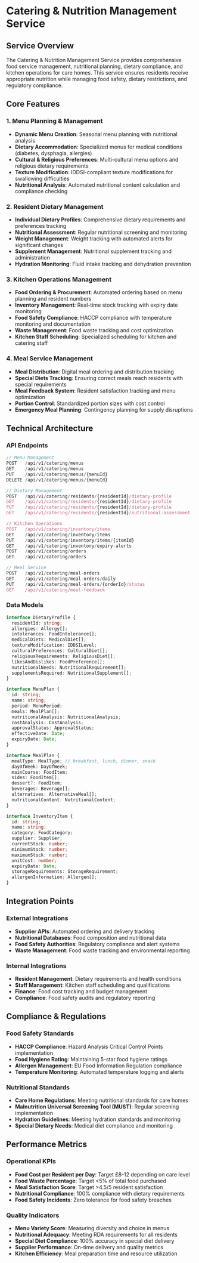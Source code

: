 # Catering & Nutrition Management Service

## Service Overview

The Catering & Nutrition Management Service provides comprehensive food service management, nutritional planning, dietary compliance, and kitchen operations for care homes. This service ensures residents receive appropriate nutrition while managing food safety, dietary restrictions, and regulatory compliance.

## Core Features

### 1. Menu Planning & Management
- **Dynamic Menu Creation**: Seasonal menu planning with nutritional analysis
- **Dietary Accommodation**: Specialized menus for medical conditions (diabetes, dysphagia, allergies)
- **Cultural & Religious Preferences**: Multi-cultural menu options and religious dietary requirements
- **Texture Modification**: IDDSI-compliant texture modifications for swallowing difficulties
- **Nutritional Analysis**: Automated nutritional content calculation and compliance checking

### 2. Resident Dietary Management
- **Individual Dietary Profiles**: Comprehensive dietary requirements and preferences tracking
- **Nutritional Assessment**: Regular nutritional screening and monitoring
- **Weight Management**: Weight tracking with automated alerts for significant changes
- **Supplement Management**: Nutritional supplement tracking and administration
- **Hydration Monitoring**: Fluid intake tracking and dehydration prevention

### 3. Kitchen Operations Management
- **Food Ordering & Procurement**: Automated ordering based on menu planning and resident numbers
- **Inventory Management**: Real-time stock tracking with expiry date monitoring
- **Food Safety Compliance**: HACCP compliance with temperature monitoring and documentation
- **Waste Management**: Food waste tracking and cost optimization
- **Kitchen Staff Scheduling**: Specialized scheduling for kitchen and catering staff

### 4. Meal Service Management
- **Meal Distribution**: Digital meal ordering and distribution tracking
- **Special Diets Tracking**: Ensuring correct meals reach residents with special requirements
- **Meal Feedback System**: Resident satisfaction tracking and menu optimization
- **Portion Control**: Standardized portion sizes with cost control
- **Emergency Meal Planning**: Contingency planning for supply disruptions

## Technical Architecture

### API Endpoints

```typescript
// Menu Management
POST   /api/v1/catering/menus
GET    /api/v1/catering/menus
PUT    /api/v1/catering/menus/{menuId}
DELETE /api/v1/catering/menus/{menuId}

// Dietary Management
POST   /api/v1/catering/residents/{residentId}/dietary-profile
GET    /api/v1/catering/residents/{residentId}/dietary-profile
PUT    /api/v1/catering/residents/{residentId}/dietary-profile
GET    /api/v1/catering/residents/{residentId}/nutritional-assessment

// Kitchen Operations
POST   /api/v1/catering/inventory/items
GET    /api/v1/catering/inventory/items
PUT    /api/v1/catering/inventory/items/{itemId}
GET    /api/v1/catering/inventory/expiry-alerts
POST   /api/v1/catering/orders
GET    /api/v1/catering/orders

// Meal Service
POST   /api/v1/catering/meal-orders
GET    /api/v1/catering/meal-orders/daily
PUT    /api/v1/catering/meal-orders/{orderId}/status
GET    /api/v1/catering/meal-feedback
```

### Data Models

```typescript
interface DietaryProfile {
  residentId: string;
  allergies: Allergy[];
  intolerances: FoodIntolerance[];
  medicalDiets: MedicalDiet[];
  textureModification: IDDSILevel;
  culturalPreferences: CulturalDiet[];
  religiousRequirements: ReligiousDiet[];
  likesAndDislikes: FoodPreference[];
  nutritionalNeeds: NutritionalRequirement[];
  supplementsRequired: NutritionalSupplement[];
}

interface MenuPlan {
  id: string;
  name: string;
  period: MenuPeriod;
  meals: MealPlan[];
  nutritionalAnalysis: NutritionalAnalysis;
  costAnalysis: CostAnalysis;
  approvalStatus: ApprovalStatus;
  effectiveDate: Date;
  expiryDate: Date;
}

interface MealPlan {
  mealType: MealType; // breakfast, lunch, dinner, snack
  dayOfWeek: DayOfWeek;
  mainCourse: FoodItem;
  sides: FoodItem[];
  dessert?: FoodItem;
  beverages: Beverage[];
  alternatives: AlternativeMeal[];
  nutritionalContent: NutritionalContent;
}

interface InventoryItem {
  id: string;
  name: string;
  category: FoodCategory;
  supplier: Supplier;
  currentStock: number;
  minimumStock: number;
  maximumStock: number;
  unitCost: number;
  expiryDate: Date;
  storageRequirements: StorageRequirement;
  allergenInformation: Allergen[];
}
```

## Integration Points

### External Integrations
- **Supplier APIs**: Automated ordering and delivery tracking
- **Nutritional Databases**: Food composition and nutritional data
- **Food Safety Authorities**: Regulatory compliance and alert systems
- **Waste Management**: Food waste tracking and environmental reporting

### Internal Integrations
- **Resident Management**: Dietary requirements and health conditions
- **Staff Management**: Kitchen staff scheduling and qualifications
- **Finance**: Food cost tracking and budget management
- **Compliance**: Food safety audits and regulatory reporting

## Compliance & Regulations

### Food Safety Standards
- **HACCP Compliance**: Hazard Analysis Critical Control Points implementation
- **Food Hygiene Rating**: Maintaining 5-star food hygiene ratings
- **Allergen Management**: EU Food Information Regulation compliance
- **Temperature Monitoring**: Automated temperature logging and alerts

### Nutritional Standards
- **Care Home Regulations**: Meeting nutritional standards for care homes
- **Malnutrition Universal Screening Tool (MUST)**: Regular screening implementation
- **Hydration Guidelines**: Meeting hydration standards and monitoring
- **Special Dietary Needs**: Medical diet compliance and monitoring

## Performance Metrics

### Operational KPIs
- **Food Cost per Resident per Day**: Target £8-12 depending on care level
- **Food Waste Percentage**: Target <5% of total food purchased
- **Meal Satisfaction Score**: Target >4.5/5 resident satisfaction
- **Nutritional Compliance**: 100% compliance with dietary requirements
- **Food Safety Incidents**: Zero tolerance for food safety breaches

### Quality Indicators
- **Menu Variety Score**: Measuring diversity and choice in menus
- **Nutritional Adequacy**: Meeting RDA requirements for all residents
- **Special Diet Compliance**: 100% accuracy in special diet delivery
- **Supplier Performance**: On-time delivery and quality metrics
- **Kitchen Efficiency**: Meal preparation time and resource utilization